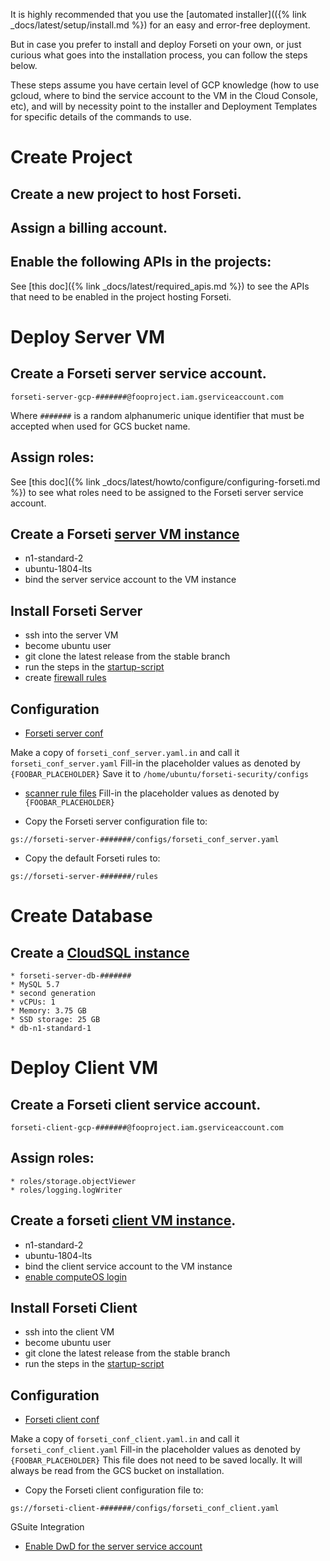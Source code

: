 It is highly recommended that you use the [automated installer](({% link _docs/latest/setup/install.md %})
for an easy and error-free deployment.

But in case you prefer to install and deploy Forseti on your own, or just
curious what goes into the installation process, you can follow the steps below.

These steps assume you have certain level of GCP knowledge (how to use gcloud,
where to bind the service account to the VM in the Cloud Console, etc),
and will by necessity point to the installer and Deployment Templates for
specific details of the commands to use.

# Create Project

## Create a new project to host Forseti.

## Assign a billing account.

## Enable the following APIs in the projects:

See [this doc]({% link _docs/latest/required_apis.md %})
to see the APIs that need to be enabled in the project hosting Forseti.

# Deploy Server VM

## Create a Forseti server service account.
```
forseti-server-gcp-#######@fooproject.iam.gserviceaccount.com
```

Where `#######` is a random alphanumeric unique identifier that must be
accepted when used for GCS bucket name.

## Assign roles:

See [this doc]({% link _docs/latest/howto/configure/configuring-forseti.md %})
to see what roles need to be assigned to the Forseti server service account.

## Create a Forseti [server VM instance](https://github.com/GoogleCloudPlatform/forseti-security/blob/stable/deployment-templates/compute-engine/server/forseti-instance-server.py)
* n1-standard-2
* ubuntu-1804-lts
* bind the server service account to the VM instance

## Install Forseti Server
* ssh into the server VM
* become ubuntu user
* git clone the latest release from the stable branch
* run the steps in the [startup-script](https://github.com/GoogleCloudPlatform/forseti-security/blob/stable/deployment-templates/compute-engine/server/forseti-instance-server.py#L114)
* create [firewall rules](https://github.com/GoogleCloudPlatform/forseti-security/blob/stable/install/gcp/installer/forseti_server_installer.py#L164)

## Configuration
* [Forseti server conf](https://github.com/GoogleCloudPlatform/forseti-security/blob/stable/configs/server/forseti_conf_server.yaml.in)

Make a copy of `forseti_conf_server.yaml.in` and call it `forseti_conf_server.yaml`
Fill-in the placeholder values as denoted by `{FOOBAR_PLACEHOLDER}`
Save it to `/home/ubuntu/forseti-security/configs`

* [scanner rule files](https://github.com/GoogleCloudPlatform/forseti-security/tree/stable/rules)
Fill-in the placeholder values as denoted by `{FOOBAR_PLACEHOLDER}`

* Copy the Forseti server configuration file to:
```
gs://forseti-server-#######/configs/forseti_conf_server.yaml
 ```
* Copy the default Forseti rules to:
```
gs://forseti-server-#######/rules
```

# Create Database

## Create a [CloudSQL instance](https://github.com/GoogleCloudPlatform/forseti-security/blob/stable/deployment-templates/cloudsql/cloudsql-instance.py)
	* forseti-server-db-#######
	* MySQL 5.7
	* second generation
	* vCPUs: 1
	* Memory: 3.75 GB
	* SSD storage: 25 GB
	* db-n1-standard-1

# Deploy Client VM

## Create a Forseti client service account.
```
forseti-client-gcp-#######@fooproject.iam.gserviceaccount.com
```

## Assign roles:
	* roles/storage.objectViewer
	* roles/logging.logWriter

## Create a forseti [client VM instance](https://github.com/GoogleCloudPlatform/forseti-security/blob/stable/deployment-templates/compute-engine/client/forseti-instance-client.py).
* n1-standard-2
* ubuntu-1804-lts
* bind the client service account to the VM instance
* [enable computeOS login](https://github.com/GoogleCloudPlatform/forseti-security/blob/stable/install/gcp/installer/util/gcloud.py#L709)

## Install Forseti Client
* ssh into the client VM
* become ubuntu user
* git clone the latest release from the stable branch
* run the steps in the [startup-script](https://github.com/GoogleCloudPlatform/forseti-security/blob/stable/deployment-templates/compute-engine/client/forseti-instance-client.py)

## Configuration
* [Forseti client conf](https://github.com/GoogleCloudPlatform/forseti-security/blob/stable/configs/server/forseti_conf_client.yaml.in)

Make a copy of `forseti_conf_client.yaml.in` and call it `forseti_conf_client.yaml`
Fill-in the placeholder values as denoted by `{FOOBAR_PLACEHOLDER}`
This file does not need to be saved locally.  It will always be read from the GCS bucket
on installation.

* Copy the Forseti client configuration file to:
 ```
 gs://forseti-client-#######/configs/forseti_conf_client.yaml
 ```

GSuite Integration
* [Enable DwD for the server service account](https://forsetisecurity.org/docs/howto/configure/gsuite-group-collection.html)
